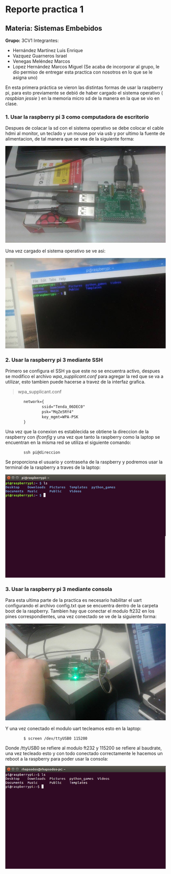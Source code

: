 # Reporte practica 1
## Materia: Sistemas Embebidos
**Grupo:** 3CV1
Integrantes: 
- Hernández Martínez Luis Enrique
- Vazquez Guarneros Israel
- Venegas Meléndez Marcos
- Lopez Hernández Marcos Miguel (Se acaba de incorporar al grupo, le dio permiso de entregar esta practica con nosotros en lo que se le asigna uno)

En esta primera práctica se vieron las distintas formas de usar la raspberry pi, para esto previamente se debió de haber cargado el sistema operativo ( *raspbian jessie* ) en la memoria micro sd de la manera en la que se vio en clase.

### 1. Usar la raspberry pi 3 como computadora de escritorio
Despues de colacar la sd con el sistema operativo se debe colocar el cable hdmi al monitor, un teclado y un mouse por via usb y por ultimo la fuente de alimentacion, de tal manera que se vea de la siguiente forma:

![Conexion Raspberry](img/direct.jpg)

Una vez cargado el sistema operativo se ve asi:

![Computadora Raspberry](img/raspberry.jpg)

### 2. Usar la raspberry pi 3 mediante SSH
Primero se configura el SSH ya que este no se encuentra activo, despues se modifico el archivo *wpa_supplicant.conf* para agregar la red que se va a utilizar, esto tambien puede hacerse a travez de la interfaz grafica.
> wpa_supplicant.conf

```
        network={
                ssid="Tenda_06DEC0"
                psk="MqZe5RY4"
                key_mgmt=WPA-PSK
        }
```

Una vez que la conexion es establecida se obtiene la direccion de la raspberry con *ifconfig* y una vez que tanto la raspberry como la laptop se encuentran en la misma red se utiliza el siguiente comando:

```
        ssh pi@direccion
```

Se proporciona el usuario y contraseña de la raspberry y podremos usar la terminal de la raspberry a traves de la laptop:

![SSH Raspberry](img/ssh.png)

### 3. Usar la raspberry pi 3 mediante consola
Para esta ultima parte de la practica es necesario habilitar el uart configurando el archivo config.txt que se encuentra dentro de la carpeta boot de la raspberry. Tambien hay que conectar el modulo ft232 en los pines correspondientes, una vez conectado se ve de la siguiente forma:

![Conexion Raspberry](img/serial_con.jpg)

Y una vez conectado el modulo uart tecleamos esto en la laptop:


```
        $ screen /dev/ttyUSB0 115200
```

Donde /ttyUSB0 se refiere al modulo ft232 y 115200 se refiere al baudrate, una vez tecleado esto y con todo conectado correctamente le hacemos un reboot a la raspberry para poder usar la consola:

![Conexion Raspberry](img/serial.png) 

